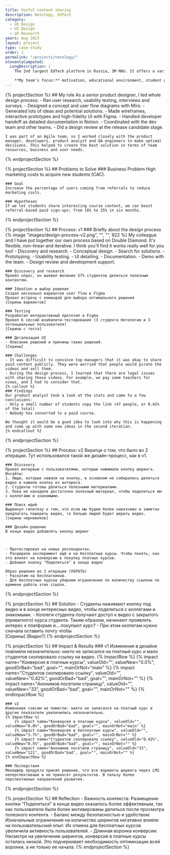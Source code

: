 ```yaml
---
title: Useful content sharing
description: Netology, EdTech
category:
  - UX Design
  - UI Design
  - UX Research
years: Aug 2023
layout: project
type: case-study
order: 1
permalink: "/projects/netology/"
eleventyComputed:
  LongDescription: |
    The 2nd largest EdTech platform in Russia, 3M MAU. It offers a variety of online IT courses from 4 months to 2 years long.

    **My team's focus:** motivation, educational environment, student goals, retention, usability, LMS (Learning Management System), completing homeworks, number of active days, COR, NPS, reducing churn.
---
```


{% projectSection %}
	## My role
	As a senior product designer, I led whole design process:
	- Ran user research, usability testing, interviews and surveys.
	- Designed a concept and user flow diagrams with Miro.
	- Generated lots of ideas and potential solutions.
	- Made wireframes, interactive prototypes and high-fidelity UI with Figma.
	- Handled developer handoff as detailed documentation in Notion.
	- Coordinated with the dev team and other teams.
	- Did a design review at the release candidate stage.

	I was part of an Agile team, so I worked closely with the product manager, developers, product analyst and QA engineers to make optimal decisions. This helped to create the best solution in terms of team resources, business and user needs.
{% endprojectSection %}

{% projectSection %}
	## Problems to Solve
	### Business Problem
	High marketing costs to acquire new students (CAC).

	### Goal
	Increase the percentage of users coming from referrals to reduce marketing costs. 

	### Hypotheses
	If we let students share interesting course content, we can boost referral-based paid sign-ups: from 16% to 25% in six months.
{% endprojectSection %}

{% projectSection %}
	## Process: v1
	### Briefly about the design process
	{% image "images/design-process-v2.png", "", "", 922 %}
	My colleague and I have put together our own process based on Double Diamond. It's flexible, non-linear and iterative. I think you'll find it works really well for you too!
	- Discovery and research.
	- Conceptual design.
	- Search for solutions.
	- Prototyping.
	- Usability testing.
	- UI detailing.
	- Documentation.
	- Demo with the team.
	- Design review and development support.

	### Discovery and research
	Провёл опрос, он выявил желание 57% студентов делиться полезным контентом.

	### Ideation и выбор решения
	Создал несколько вариантов user flow в Figma
	Провел встречу с командой для выбора оптимального решения
	[Скрины вариантов]

	### Testing
	Разработал интерактивный прототип в Figma
	Провел 6 сессий юзабилити-тестирования (3 студента Нетологии и 3 потенциальных пользователя)
	[Скрины c теста]

	### Детализация UI
	- Описание решений и причины таких решений.
	[Скрины]

	### Challenges
	- It was difficult to convince top managers that it was okay to share paid content publicly. They were worried that people would pirate the videos and sell them.
	- During the design process, I learned that there are legal issues with sharing these videos. For example, we pay some teachers for views, and I had to consider that.
	{% callout %}
	### Findings
	Our product analyst took a look at the stats and came to a few conclusions:
	- Only a small number of students copy the link (47 people, or 0.42% of the total)
	- Nobody has converted to a paid course.

	We thought it would be a good idea to look into why this is happening and come up with some new ideas in the second iteration.
	{% endcallout %}
{% endprojectSection %}

{% projectSection %}
	## Process: v2
	Вкратце о том, что было во 2 итерации. Тут использовался такой же дизайн-процесс, как в v1.
	
	### Discovery
	Провел интервью с пользователями, которые нажимали кнопку шеринга. Инсайты:
	1. Люди, которые нажали на кнопку, в основном не собирались делиться видео и нажали кнопку из интереса.
	2. Студенты готовы делиться полезными материалами.
	3. Пока не находили достаточно полезный материал, чтобы поделиться им с коллегами и знакомыми. 

	### Поиск идей
	Выдвинул гипотезу о том, что если мы будем более навязчиво и заметно предлагать пошерить видео, то больше людей будет шерить видео.
	[скрины черновиков]

	### Дизайн-решение
	В конце видео добавлять кнопку шеринг

	
	
	- Протестировал на новых респондентах.
	- Расширили эксперимент ещё и на бесплатные курсы. Чтобы понять, как это влияет на конверсию в покупку платных курсов.
	- Добавил кнопку "Поделиться" в конце видео

	Образ решения во 2 итерации (УБРАТЬ)
	- Раскатим на бесплатников.
	- Для бесплатных курсов убираем ограничение по количеству ссылоки по времени работы этих ссылок.
{% endprojectSection %}

{% projectSection %}
	## Solution
	- Студенты нажимают кнопку под видео и в конце интересных видео, чтобы поделиться с коллегами и знакомыми.
	- Коллеги студента получают доступ к видео с закрытого (приватного) курса студента. Таким образом, начинают проявлять интерес к платформе и....покупают курс?
		- При этом коллегам нужно сначала оставить почту чтобы  
	[Скрины]
	[Видео?]
{% endprojectSection %}


{% projectSection %}
	## Impact & Results
	### v1
	Изменения в дизайне повлияли незначительно: никто не записался на платный курс и мало студентов скопировало ссылку на видео.
	{% ImpactRow %}
		{% impact name="Конверсия в платные курсы", valueOld="", valueNew="0.0%", goodOrBad="bad", goal="", mainOrNot="main" %}
		{% impact name="Студентов скопировало ссылку", valueOld="", valueNew="0.42%", goodOrBad="bad", goal="", mainOrNot="" %}
		{% impact name="Анонимов посетили страницу", valueOld="", valueNew="33", goodOrBad="bad", goal="", mainOrNot="" %}
	{% endImpactRow %}	

	### v2
	Изменения совсем не помогли: никто не записался на платный курс и другие показатели увеличились незначительно.
	{% ImpactRow %}
		{% impact name="Конверсия в платные курсы", valueOld="", valueNew="0.0%", goodOrBad="bad", goal="", mainOrNot="main" %}
		{% impact name="Конверсия в бесплатные курсы", valueOld="", valueNew="3.7%", goodOrBad="bad", goal="", mainOrNot="" %}
		{% impact name="Студентов скопировало ссылку", valueOld="0.42%", valueNew="0.5%", goodOrBad="bad", goal="", mainOrNot="" %}
		{% impact name="Анонимов посетили страницу", valueOld="33", valueNew="121", goodOrBad="bad", goal="", mainOrNot="" %}
	{% endImpactRow %}

	### Последствия
	Менеджер продукта принял решение, что все варианты шеринга через LMS неперспективные и не приносят результатов. В пользу более перспективных направлений развития.
{% endprojectSection %}


{% projectSection %}
	## Reflection
	- Важность контекста: Размещение кнопки "Поделиться" в конце видео оказалось более эффективным, так как пользователи были более мотивированы делиться после просмотра полезного контента.
	- Баланс между безопасностью и удобством: Изначальные ограничения на количество шерингов негативно влияли на пользовательский опыт. Их отмена для бесплатных курсов увеличила активность пользователей.
	- Длинная воронка конверсии: Несмотря на увеличение шерингов, конверсия в платные курсы осталась низкой. Это подчеркивает необходимость оптимизации всей воронки, а не только ее начала.
{% endprojectSection %}